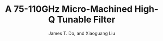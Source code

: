 ---
type: conference
title: A 75-110GHz Micro-Machined High-Q Tunable Filter
author: James T. Do, and Xiaoguang Liu
journal:
volume:
number:
year: 2015
month: Apr.
doi: 10.1109/WAMICON.2015.7120401
pages:
publisher:
booktitle: IEEE Wireless and Microwave Technology Conference (WAMICON)
note: 
sort_key: 201504
bib_key: jtsdo2015
---